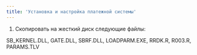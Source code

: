 ```yaml
---
title: 'Установка и настройка платежной системы'
---
```


1.   Скопировать на жесткий диск следующие файлы:

SB_KERNEL.DLL, GATE.DLL, SBRF.DLL, LOADPARM.EXE, RRDK.R, R003.R, PARAMS.TLV

